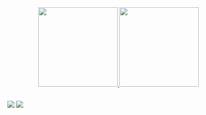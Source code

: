 <div align="center">
  <a href="https://github.com/jrafael29">
  <img height="180em" src="https://github-readme-stats.vercel.app/api?username=jrafael29&show_icons=true&theme=dracula&include_all_commits=true&count_private=true"/>
  <img height="180em" src="https://github-readme-stats.vercel.app/api/top-langs/?username=jrafael29&layout=compact&langs_count=7&theme=dracula"/>
</div>

  
  ##
 
<div> 

  <a href = "mailto:jrafael5758@gmail.com"><img src="https://img.shields.io/badge/-Gmail-%23333?style=for-the-badge&logo=gmail&logoColor=white" target="_blank"></a>
  <a href="https://www.linkedin.com/in/jrafael29" target="_blank"><img src="https://img.shields.io/badge/-LinkedIn-%230077B5?style=for-the-badge&logo=linkedin&logoColor=white" target="_blank"></a> 
 
</div>
